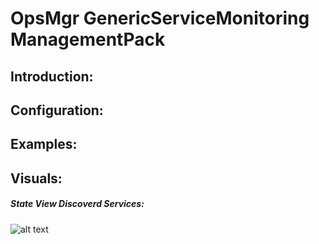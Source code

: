# OpsMgr GenericServiceMonitoring ManagementPack

## Introduction:

## Configuration:

## Examples:

## Visuals:

##### State View Discoverd Services:
![alt text](https://github.com/spa5603/OpsMgr.GenericServiceMonitoring/blob/master/Graphics/StateView%20-%20Discovered%20Services.jpg)
